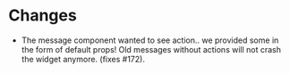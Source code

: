 # Changes
- The message component wanted to see action.. we provided some in the form of default props! Old messages without actions will not crash the widget anymore. (fixes #172).
